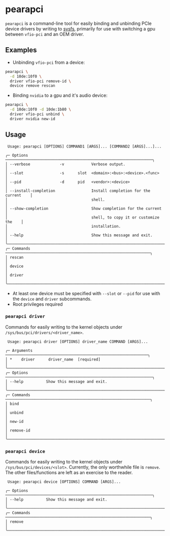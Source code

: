 # pearapci

`pearapci` is a command-line tool for easily binding and unbinding PCIe device drivers by writing to [sysfs](https://www.kernel.org/doc/Documentation/ABI/testing/sysfs-bus-pci), primarily for use with switching a gpu between `vfio-pci` and an OEM driver.

## Examples

- Unbinding `vfio-pci` from a device:

```sh
pearapci \
  -d 10de:10f0 \
  driver vfio-pci remove-id \
  device remove rescan
```

- Binding `nvidia` to a gpu and it's audio device:

```sh
pearapci \
  -d 10de:10f0 -d 10de:1b80 \
  driver vfio-pci unbind \
  driver nvidia new-id
```

## Usage

```plaintext
 Usage: pearapci [OPTIONS] COMMAND1 [ARGS]... [COMMAND2 [ARGS]...]...

╭─ Options ─────────────────────────────────────────────────────────────────╮
│ --verbose             -v            Verbose output.                       │
│ --slot                -s      slot  <domain>:<bus>:<device>.<func>        │
│ --pid                 -d      pid   <vendor>:<device>                     │
│ --install-completion                Install completion for the current    │
│                                     shell.                                │
│ --show-completion                   Show completion for the current       │
│                                     shell, to copy it or customize the    │
│                                     installation.                         │
│ --help                              Show this message and exit.           │
╰───────────────────────────────────────────────────────────────────────────╯
╭─ Commands ────────────────────────────────────────────────────────────────╮
│ rescan                                                                    │
│ device                                                                    │
│ driver                                                                    │
╰───────────────────────────────────────────────────────────────────────────╯
```

- At least one device must be specified with `--slot` or `--pid` for use with the `device` and `driver` subcommands.
- Root privileges required

### `pearapci driver`

Commands for easily writing to the kernel objects under `/sys/bus/pci/drivers/<driver_name>`.

```plaintext
 Usage: pearapci driver [OPTIONS] driver_name COMMAND [ARGS]...

╭─ Arguments ───────────────────────────────────────────────────────────────╮
│ *    driver      driver_name  [required]                                  │
╰───────────────────────────────────────────────────────────────────────────╯
╭─ Options ─────────────────────────────────────────────────────────────────╮
│ --help          Show this message and exit.                               │
╰───────────────────────────────────────────────────────────────────────────╯
╭─ Commands ────────────────────────────────────────────────────────────────╮
│ bind                                                                      │
│ unbind                                                                    │
│ new-id                                                                    │
│ remove-id                                                                 │
╰───────────────────────────────────────────────────────────────────────────╯
```

### `pearapci device`

Commands for easily writing to the kernel objects under `/sys/bus/pci/devices/<slot>`. Currently, the only worthwhile file is `remove`. The other files/functions are left as an exercise to the reader.

```plaintext
 Usage: pearapci device [OPTIONS] COMMAND [ARGS]...

╭─ Options ─────────────────────────────────────────────────────────────────╮
│ --help          Show this message and exit.                               │
╰───────────────────────────────────────────────────────────────────────────╯
╭─ Commands ────────────────────────────────────────────────────────────────╮
│ remove                                                                    │
╰───────────────────────────────────────────────────────────────────────────╯
```
